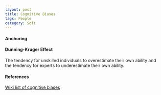 ```yaml
---  
layout: post  
title: Cognitive Biases
tags: People  
category: Soft
---  
```

#### Anchoring ####

#### Dunning-Kruger Effect ####

The tendency for unskilled individuals to overestimate their own ability and the tendency for experts to underestimate their own ability.  

#### References ####

[Wiki list of cognitive biases](https://en.wikipedia.org/wiki/List_of_cognitive_biases)  

